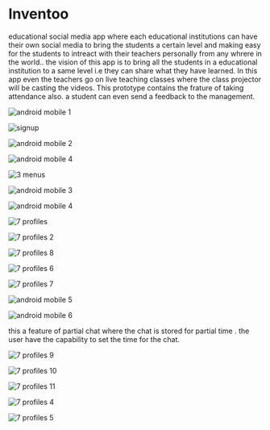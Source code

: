 # Inventoo
educational social media app where each educational institutions can have their own social media to bring the students a certain level and making easy for the students to intreact with their teachers personally from any whrere in the world..
the vision of this app is to bring all the students in a educational institution to a same level i.e they can share what they have learned.
In this app even the teachers go on live teaching classes where the class projector will be casting the videos.
This prototype contains the frature of taking attendance also.
a student can even send a feedback to the management.


![android mobile 1](https://user-images.githubusercontent.com/31507308/53894746-a9b3aa80-4056-11e9-869b-a01d0f81c6c2.png)


![signup](https://user-images.githubusercontent.com/31507308/53894793-bfc16b00-4056-11e9-9fa7-4725c7f2c648.png)


![android mobile 2](https://user-images.githubusercontent.com/31507308/53894832-d10a7780-4056-11e9-967a-e4a270d174ff.png)


![android mobile 4](https://user-images.githubusercontent.com/31507308/53894878-e5e70b00-4056-11e9-9ee4-32a7b9406de2.png)


![3 menus](https://user-images.githubusercontent.com/31507308/53894963-044d0680-4057-11e9-88ee-577d2040b7ec.png)



![android mobile 3](https://user-images.githubusercontent.com/31507308/53895011-18910380-4057-11e9-8c77-c04fa8f75486.png)


![android mobile 4](https://user-images.githubusercontent.com/31507308/53895037-28104c80-4057-11e9-82e9-6cf43270b025.png)


![7 profiles](https://user-images.githubusercontent.com/31507308/53895080-40806700-4057-11e9-964c-48bd4d6b327d.png)


![7 profiles 2](https://user-images.githubusercontent.com/31507308/53895120-53933700-4057-11e9-90bb-9d9b2f3b3142.png)


![7 profiles 8](https://user-images.githubusercontent.com/31507308/53895148-63ab1680-4057-11e9-8f3c-b23a06abff23.png)


![7 profiles 6](https://user-images.githubusercontent.com/31507308/53895181-732a5f80-4057-11e9-9987-f7dc801cfb12.png)

![7 profiles 7](https://user-images.githubusercontent.com/31507308/53895211-850c0280-4057-11e9-8890-7e7d86caf7a7.png)



![android mobile 5](https://user-images.githubusercontent.com/31507308/53895293-ba185500-4057-11e9-9b46-54675dbf193f.png)



![android mobile 6](https://user-images.githubusercontent.com/31507308/53895269-a5d45800-4057-11e9-897e-5c70af4da217.png)

this a feature of partial chat where the chat is stored for partial time . the user have the capability to set the time for the chat.


![7 profiles 9](https://user-images.githubusercontent.com/31507308/53895508-36129d00-4058-11e9-99f2-efbdaa8e54e7.png)



![7 profiles 10](https://user-images.githubusercontent.com/31507308/53895534-4591e600-4058-11e9-9c87-ecacd53cd6dc.png)


![7 profiles 11](https://user-images.githubusercontent.com/31507308/53895600-6ce8b300-4058-11e9-87c7-5885fd9a347f.png)


![7 profiles 4](https://user-images.githubusercontent.com/31507308/53895643-7d992900-4058-11e9-95ba-ff427764cc13.png)


![7 profiles 5](https://user-images.githubusercontent.com/31507308/53895680-8f7acc00-4058-11e9-9dce-3515b4344962.png)


